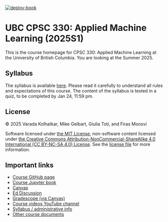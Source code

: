 [![deploy-book](https://github.com/UBC-CS/cpsc330-2025S1/actions/workflows/deploy.yml/badge.svg?branch=main)](https://github.com/UBC-CS/cpsc330-2025S1/actions/workflows/deploy.yml)

# UBC CPSC 330: Applied Machine Learning (2025S1)

This is the course homepage for CPSC 330: Applied Machine Learning at the University of British Columbia. You are looking at the Summer 2025.

## Syllabus
The syllabus is available [here](syllabus.md). Please read it carefully to understand all rules and expectations of this course. The content of the syllabus is tested in a quiz, to be completed by Jan 24, 11:59 pm.

## License

© 2025 Varada Kolhatkar, Mike Gelbart, Giulia Toti, and Firas Moosvi

Software licensed under [the MIT License](https://spdx.org/licenses/MIT.html), non-software content licensed under [the Creative Commons Attribution-NonCommercial-ShareAlike 4.0 International (CC BY-NC-SA 4.0) License](https://creativecommons.org/licenses/by-nc-sa/4.0/). See the [license file](LICENSE.md) for more information.

## Important links

* [Course GitHub page](https://github.com/UBC-CS/cpsc330-2025S1)
* [Course Jupyter book](https://ubc-cs.github.io/cpsc330-2025S1)
* [Canvas](https://canvas.ubc.ca/courses/165412)
* [Ed Discussion](https://edstem.org/us/join/rNVu2p)
* [Gradescope (via Canvas)](https://canvas.ubc.ca)
* [Course videos YouTube channel](https://www.youtube.com/playlist?list=PLHofvQE1VlGtZoAULxcHb7lOsMved0CuM)
* [Syllabus / administrative info](syllabus.md)
* [Other course documents](https://github.com/UBC-CS/cpsc330-2024W2/tree/main/docs)